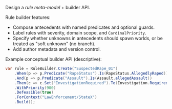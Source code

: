 Design a *rule meta-model* + builder API.

Rule builder features:

- Compose antecedents with named predicates and optional guards.
- Label rules with severity, domain scope, and `CardinalPriority`.
- Specify whether unknowns in antecedents should spawn worlds, or be treated as "soft unknown" (no branch).
- Add author metadata and version control.

Example conceptual builder API (descriptive):
```cs
var rule = RuleBuilder.Create("SuspectedRape_01")
    .When(p => p.Predicate("RapeStatus").Is(RapeStatus.AllegedlyRaped))
    .And(p => p.Predicate("Assault").Is(Assault.allegedAssault))
    .Then(c => c.Set("InvestigationRequired").To(Investigation.Required).WithCertainty(CertaintyLevel.Medium))
    .WithPriority(900)
    .Defeasible(true)
    .ForContext("LawEnforcement/StateX")
    .Build();
```